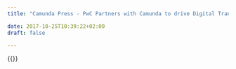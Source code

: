 ```yaml
---
title: "Camunda Press - PwC Partners with Camunda to drive Digital Transformations | Camunda BPM"

date: 2017-10-25T10:39:22+02:00
draft: false

---
```

{{<press-single
title="PwC Partners with Camunda to drive Digital Transformations"
text="•	The professional services network offers Camunda solutions as part of stack<br>						<br>__BERLIN, April 29, 2019__ –– Camunda, an open source software company reinventing workflow automation, today announced that leading auditing and consulting firm PwC has joined the Camunda Partner Program. This program enables partners to integrate Camunda’s products and Enterprise platform into their offerings – supporting digital transformations for clients across the globe.<br> <br>With digital disruption driving constant business change, staying competitive in today’s environment necessitates smart digital transformation and workflow automation – employing platforms that can evolve with businesses as they grow. Indeed, the workflow automation market is expected to reach nearly $17 billion by 2023, up from $4.7 billion in 2017.<br><br>As a Camunda partner, PwC now offers clients access to an integrated platform for software developers and business stakeholders, covering all phases of workflow automation: from process design and execution, to continuous process improvement. Camunda’s stack includes a robust toolkit for modeling and executing business processes, coupled with powerful visual interfaces for monitoring and troubleshooting active processes and analyzing large volumes of process data. <br><br>“Remaining competitive in today’s digital world is a constant challenge,” said Jakob Freund, CEO and Co-Founder, Camunda. “This is why we’re delighted to partner with PwC, to fully enable clients from all industries to realize their digital transformation projects through workflow and decision automation.” <br><br>'We look forward to working with Camunda. The partnership will enable us to offer our clients a lean, flexible open source platform and help them automate their workflows and accelerate digital transformation,' said PwC partner Sven Kilz.<br><br>__END__<br><br><br>__Press contacts:__<br><br>Jessica Jaffe<br>Camunda | Sift Communications <br>Email: Jessica.Jaffe@siftpr.com <br><br>Sebastian Göb <br>PwC | Marketing & Communications<br>Phone: +49 211 9815189 | Mobile: +49 160 91748524<br>Email: sebastian.goeb@pwc.com<br><br><br>__About PwC__<br>At PwC, our purpose is to build trust in society and solve important problems. We’re a network of firms in 158 countries with over 250,000 people who are committed to delivering quality in assurance, advisory and tax services. Find out more and tell us what matters to you by visiting us at www.pwc.com.<br> <br>PwC refers to the PwC network and/or one or more of its member firms, each of which is a separate legal entity. Please see www.pwc.com/structure for further details.<br><br><br>__About Camunda__<br>Camunda is a software company reinventing workflow automation. Hundreds of companies including 24 Hour Fitness, AT&T, Lufthansa Technik and Zalando trust Camunda to automate core business processes to the highest possible extent, allowing their business to scale and revenue to grow without proportionally increasing operating costs.<br><br>With its open source-based workflow automation and decision platform, Camunda provides detailed visibility into business operations across distributed systems, boosts system resilience and enables enterprises to overcome “big workflow” challenges resulting from digital transformation. One of the fastest growing companies in EMEA as ranked by Deloitte, Camunda is based in Berlin with offices in San Francisco and Denver, USA. To learn more visit: https://camunda.com/<br><br><br><br><br>"
date="2019-04-29">}}